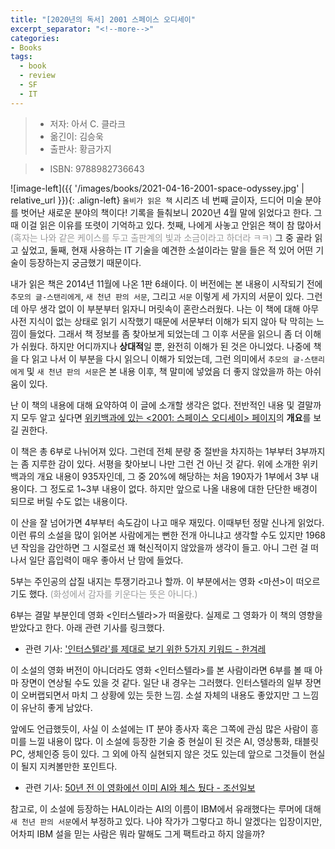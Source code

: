 ```yaml
---
title: "[2020년의 독서] 2001 스페이스 오디세이"
excerpt_separator: "<!--more-->"
categories:
- Books
tags:
  - book
  - review
  - SF
  - IT
---
```


> * 저자: 아서 C. 클라크
> * 옮긴이: 김승욱
> * 출판사: 황금가지
<!--more-->
> * ISBN: 9788982736643

![image-left]({{ '/images/books/2021-04-16-2001-space-odyssey.jpg' | relative_url }}){: .align-left} `올비가 읽은 책` 시리즈 네 번째 글이자, 드디어 미술 분야를 벗어난 새로운 분야의 책이다! 기록을 들춰보니 2020년 4월 말에 읽었다고 한다. 그때 이걸 읽은 이유를 또렷이 기억하고 있다. 첫째, 나에게 사놓고 안읽은 책이 참 많아서 <font color="#999999">(혹자는 나와 같은 케이스를 두고 출판계의 빛과 소금이라고 하더라 ㅋㅋ)</font> 그 중 골라 읽고 싶었고, 둘째, 현재 사용하는 IT 기술을 예견한 소설이라는 말을 들은 적 있어 어떤 기술이 등장하는지 궁금했기 때문이다.

내가 읽은 책은 2014년 11월에 나온 1판 6쇄이다. 이 버전에는 본 내용이 시작되기 전에 `추모의 글-스탠리에게`, `새 천년 판의 서문`, 그리고 `서문` 이렇게 세 가지의 서문이 있다. 그런데 아무 생각 없이 이 부분부터 읽자니 머릿속이 혼란스러웠다. 나는 이 책에 대해 아무 사전 지식이 없는 상태로 읽기 시작했기 때문에 서문부터 이해가 되지 않아 탁 막히는 느낌이 들었다. 그래서 책 정보를 좀 찾아보게 되었는데 그 이후 서문을 읽으니 좀 더 이해가 쉬웠다. 하지만 어디까지나 **상대적**일 뿐, 완전히 이해가 된 것은 아니었다. 나중에 책을 다 읽고 나서 이 부분을 다시 읽으니 이해가 되었는데, 그런 의미에서 `추모의 글-스탠리에게` 및 `새 천년 판의 서문`은 본 내용 이후, 책 말미에 넣었음 더 좋지 않았을까 하는 아쉬움이 있다.

난 이 책의 내용에 대해 요약하여 이 글에 소개할 생각은 없다. 전반적인 내용 및 결말까지 모두 알고 싶다면 <a href="https://ko.wikipedia.org/wiki/2001:_스페이스_오디세이" target="_blank">위키백과에 있는 <2001: 스페이스 오디세이> 페이지</a>의 **개요**를 보길 권한다.

이 책은 총 6부로 나뉘어져 있다. 그런데 전체 분량 중 절반을 차지하는 1부부터 3부까지는 좀 지루한 감이 있다. 서평을 찾아보니 나만 그런 건 아닌 것 같다. 위에 소개한 위키백과의 개요 내용이 935자인데, 그 중 20%에 해당하는 처음 190자가 1부에서 3부 내용이다. 그 정도로 1~3부 내용이 없다. 하지만 앞으로 나올 내용에 대한 단단한 배경이 되므로 버릴 수도 없는 내용이다.

이 산을 잘 넘어가면 4부부터 속도감이 나고 매우 재밌다. 이때부턴 정말 신나게 읽었다. 이런 류의 소설을 많이 읽어본 사람에게는 뻔한 전개 아니냐고 생각할 수도 있지만 1968년 작임을 감안하면 그 시절로선 꽤 혁신적이지 않았을까 생각이 들고. 아니 그런 걸 떠나서 일단 흡입력이 매우 좋아서 난 맘에 들었다.

5부는 주인공의 삽질 내지는 투쟁기라고나 할까. 이 부분에서는 영화 <마션>이 떠오르기도 했다. <font color="#999999">(화성에서 감자를 키운다는 뜻은 아니다.)</font>

6부는 결말 부분인데 영화 <인터스텔라>가 떠올랐다. 실제로 그 영화가 이 책의 영향을 받았다고 한다. 아래 관련 기사를 링크했다.

- 관련 기사: <a href="http://www.hani.co.kr/arti/PRINT/661731.html" target="_blank">'인터스텔라'를 제대로 보기 위한 5가지 키워드 - 한겨레</a>

이 소설의 영화 버전이 아니더라도 영화 <인터스텔라>를 본 사람이라면 6부를 볼 때 아마 장면이 연상될 수도 있을 것 같다. 일단 내 경우는 그러했다. 인터스텔라의 일부 장면이 오버랩되면서 마치 그 상황에 있는 듯한 느낌. 소설 자체의 내용도 좋았지만 그 느낌이 유난히 좋게 남았다.

앞에도 언급했듯이, 사실 이 소설에는 IT 분야 종사자 혹은 그쪽에 관심 많은 사람이 흥미를 느낄 내용이 많다. 이 소설에 등장한 기술 중 현실이 된 것은 AI, 영상통화, 태블릿 PC, 생체인증 등이 있다. 그 외에 아직 실현되지 않은 것도 있는데 앞으로 그것들이 현실이 될지 지켜볼만한 포인트다.

- 관련 기사: <a href="https://biz.chosun.com/site/data/html_dir/2018/04/23/2018042300015.html" target="_blank">50년 전 이 영화에선 이미 AI와 체스 뒀다 - 조선일보</a>

참고로, 이 소설에 등장하는 HAL이라는 AI의 이름이 IBM에서 유래했다는 루머에 대해 `새 천년 판의 서문`에서 부정하고 있다. 나야 작가가 그렇다고 하니 알겠다는 입장이지만, 어차피 IBM 설을 믿는 사람은 뭐라 말해도 그게 팩트라고 하지 않을까?